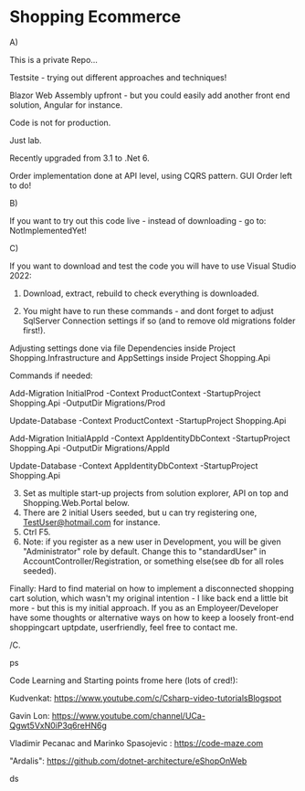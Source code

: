 # Shopping Ecommerce

A)


This is a private Repo... 

Testsite - trying out different approaches and techniques!

Blazor Web Assembly upfront - but you could easily add another front end solution, Angular for instance.

Code is not for production. 

Just lab.

Recently upgraded from 3.1 to .Net 6.

Order implementation done at API level, using CQRS pattern. GUI Order left to do!

B)

If you want to try out this code live - instead of downloading - go to: NotImplementedYet!

C)

If you want to download and test the code you will have to use Visual Studio 2022:

1. Download, extract, rebuild to check everything is downloaded.

2. You might have to run these commands - and dont forget to adjust SqlServer Connection settings if so (and to remove old migrations folder first!).

Adjusting settings done via file Dependencies inside Project Shopping.Infrastructure and AppSettings inside Project Shopping.Api

Commands if needed: 

Add-Migration InitialProd -Context ProductContext -StartupProject Shopping.Api -OutputDir Migrations/Prod

Update-Database -Context ProductContext -StartupProject Shopping.Api

Add-Migration InitialAppId -Context AppIdentityDbContext -StartupProject Shopping.Api -OutputDir Migrations/AppId

Update-Database -Context AppIdentityDbContext -StartupProject Shopping.Api


3. Set as multiple start-up projects from solution explorer, API on top and Shopping.Web.Portal below.
4. There are 2 initial Users seeded, but u can try registering one, TestUser@hotmail.com for instance.
5. Ctrl F5.
6. Note: if you register as a new user in Development, you will be given "Administrator" role by default. Change this to "standardUser" in AccountController/Registration, or something else(see db for all roles seeded).
   
Finally: Hard to find material on how to implement a disconnected shopping cart solution, which wasn't my original intention - I like back end a little bit more - but this is my initial approach. If you as an Employeer/Developer have some thoughts or alternative ways on how to keep a loosely front-end shoppingcart uptpdate,
userfriendly, feel free to contact me. 
  
  /C.
  
  ps
  
  Code Learning and Starting points frome here (lots of cred!):
  
  Kudvenkat:  https://www.youtube.com/c/Csharp-video-tutorialsBlogspot
  
  Gavin Lon:  https://www.youtube.com/channel/UCa-Qgwt5VxN0iP3q6reHN6g
  
  Vladimir Pecanac and Marinko Spasojevic : https://code-maze.com
  
  "Ardalis": https://github.com/dotnet-architecture/eShopOnWeb
  
  ds
  
  
  
  
